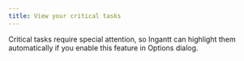 ```yaml
---
title: View your critical tasks
---
```

Critical tasks require special attention, so Ingantt can highlight them automatically if you enable this feature in Options dialog.
